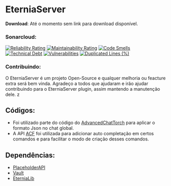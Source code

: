 # EterniaServer
**Download**: Até o momento sem link para download disponível.
### Sonarcloud:
[![Reliability Rating](https://sonarcloud.io/api/project_badges/measure?project=EterniaServer_EterniaServer&metric=reliability_rating)](https://sonarcloud.io/dashboard?id=EterniaServer_EterniaServer)
[![Maintainability Rating](https://sonarcloud.io/api/project_badges/measure?project=EterniaServer_EterniaServer&metric=sqale_rating)](https://sonarcloud.io/dashboard?id=EterniaServer_EterniaServer)
[![Code Smells](https://sonarcloud.io/api/project_badges/measure?project=EterniaServer_EterniaServer&metric=code_smells)](https://sonarcloud.io/dashboard?id=EterniaServer_EterniaServer)
[![Technical Debt](https://sonarcloud.io/api/project_badges/measure?project=EterniaServer_EterniaServer&metric=sqale_index)](https://sonarcloud.io/dashboard?id=EterniaServer_EterniaServer)
[![Vulnerabilities](https://sonarcloud.io/api/project_badges/measure?project=EterniaServer_EterniaServer&metric=vulnerabilities)](https://sonarcloud.io/dashboard?id=EterniaServer_EterniaServer)
[![Duplicated Lines (%)](https://sonarcloud.io/api/project_badges/measure?project=EterniaServer_EterniaServer&metric=duplicated_lines_density)](https://sonarcloud.io/dashboard?id=EterniaServer_EterniaServer)
### Contribuindo:
O EterniaServer é um projeto Open-Source e qualquer melhoria ou feacture extra será bem vinda. Agradeço
a todos que ajudaram e irão ajudar contribuindo para o EterniaServer plugin, assim mantendo a manutenção dele.
z
## Códigos:
- Foi utilizado parte do código do [AdvancedChatTorch](https://github.com/MCGamer00000/AdvancedChatTorch)
para aplicar o formato Json no chat global.
- A API [ACF](https://github.com/aikar/commands#annotation-command-framework-acf) foi utilizada
para adicionar auto completação em certos comandos e para facilitar o modo de criação
desses comandos.
## Dependências:
- [PlaceholderAPI](https://www.spigotmc.org/resources/placeholderapi.6245/)
- [Vault](https://www.spigotmc.org/resources/vault.34315/)
- [EterniaLib](https://github.com/yurinogueira/EterniaLib)
